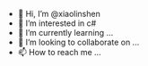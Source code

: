 - 👋 Hi, I’m @xiaolinshen
- 👀 I’m interested in c#
- 🌱 I’m currently learning ...
- 💞️ I’m looking to collaborate on ...
- 📫 How to reach me ...

<!---
xiaolinshen/xiaolinshen is a ✨ special ✨ repository because its `README.md` (this file) appears on your GitHub profile.
You can click the Preview link to take a look at your changes.


